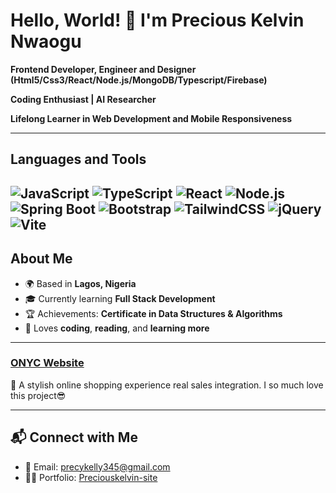 # Hello, World! 👋 I'm Precious Kelvin Nwaogu

 **Frontend Developer, Engineer and Designer (Html5/Css3/React/Node.js/MongoDB/Typescript/Firebase)** 
 
 **Coding Enthusiast | AI Researcher** 
 
 **Lifelong Learner in Web Development and Mobile Responsiveness** 

---

## Languages and Tools  
![JavaScript](https://img.shields.io/badge/-JavaScript-yellow?style=flat-square&logo=javascript&logoColor=white)
![TypeScript](https://img.shields.io/badge/-TypeScript-blue?style=flat-square&logo=typescript&logoColor=white)
![React](https://img.shields.io/badge/-React-blue?style=flat-square&logo=react&logoColor=white) 
![Node.js](https://img.shields.io/badge/-Node.js-green?style=flat-square&logo=node.js&logoColor=white) 
![Spring Boot](https://img.shields.io/badge/-Spring%20Boot-green?style=flat-square&logo=spring-boot&logoColor=white)
![Bootstrap](https://img.shields.io/badge/-Bootstrap-purple?style=flat-square&logo=bootstrap&logoColor=white) 
![TailwindCSS](https://img.shields.io/badge/-TailwindCSS-teal?style=flat-square&logo=tailwindcss&logoColor=white) 
![jQuery](https://img.shields.io/badge/-jQuery-blue?style=flat-square&logo=jquery&logoColor=white) 
![Vite](https://img.shields.io/badge/-Vite-darkblue?style=flat-square&logo=vite&logoColor=white)
---

## About Me  
- 🌍 Based in **Lagos, Nigeria**  
- 🎓 Currently learning **Full Stack Development**  
- 🏆 Achievements: **Certificate in Data Structures & Algorithms**   
- 🍴 Loves **coding**, **reading**, and **learning more**  

---     

### [ONYC Website](https://www.onychair.com/)
🔹 A stylish online shopping experience real sales integration. I so much love this project😎

---

## 📬 Connect with Me  
- 📧 Email: precykelly345@gmail.com  
- 🧑‍💻 Portfolio: [Preciouskelvin-site](https://preciouskelvin-site.vercel.app/)  
